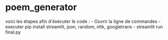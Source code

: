 # poem_generator
 
voici les étapes afin d'éxécuter le code : 
    - Ouvrir la ligne de commandes
    - executer pip install streamlit, json, random, nltk, googletrans
    - streamlit run final.py 

